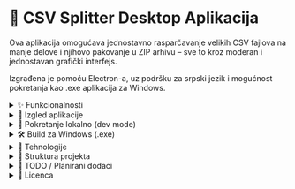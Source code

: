 # 📁 CSV Splitter Desktop Aplikacija

Ova aplikacija omogućava jednostavno rasparčavanje velikih CSV fajlova na manje delove i njihovo pakovanje u ZIP arhivu – sve to kroz moderan i jednostavan grafički interfejs.

Izgrađena je pomoću Electron-a, uz podršku za srpski jezik i mogućnost pokretanja kao .exe aplikacija za Windows.

<details>
<summary>✨ Funkcionalnosti</summary>

- ✅ Unos CSV fajla putem dijaloga (ili drag & drop - u budućnosti)
- ✅ Automatsko cepanje fajla na delove od po 100 redova (ili konfigurisano)
- ✅ Svaki deo se zove kao originalni fajl + -1, -2, ...
- ✅ Automatsko pakovanje svih delova u ZIP arhivu
- ✅ Dijalog za čuvanje .zip fajla na disku
- ✅ Podrška za srpska slova (UTF-8 sa BOM)

</details>
<details>
<summary>📸 Izgled aplikacije</summary>

[Screenshot uskoro!]

</details>
<details>
<summary>🚀 Pokretanje lokalno (dev mode)</summary>

1. Kloniraj repozitorijum:
   ```
   git clone https://github.com/tvoj-user/csv-splitter.git
   cd csv-splitter
   ```

2. Instaliraj zavisnosti:
   `npm install`

3. Pokreni aplikaciju:
   `npm start`

</details>
<details>
<summary>🛠️ Build za Windows (.exe)</summary>

Za kreiranje desktop aplikacije koristi se electron-builder:

    npm run dist

Aplikacija će biti generisana u dist/ folderu kao samostalni .exe sa svim potrebnim pratećim fajlovima.

</details>
<details>
<summary>🧩 Tehnologije</summary>

- Electron
- PapaParse – za parsiranje CSV-a
- Archiver – za kreiranje ZIP fajla
- HTML / CSS / JavaScript
- 
</details>
<details>
<summary>📁 Struktura projekta</summary>

```
.
├── main.js           // Electron main proces
├── preload.js        // Most ka rendereru
├── index.html        // UI
├── renderer.js       // Frontend logika
├── package.json
├── icon.ico          // Ikonica aplikacije (opciono)
└── README.md
```

</details>
<details>
<summary>📝 TODO / Planirani dodaci</summary>

- [ ] Podešavanje broja redova po fajlu
- [ ] Drag & drop CSV fajla u aplikaciju
- [ ] Tema (dark/light)
- [ ] Verzija za macOS i Linux
- [ ] Napredna podešavanja i preview CSV-a pre obrade
- [ ] 
</details>
<details>
<summary>📄 Licenca</summary>

   GPL 3.0 © Ivica Stašuk
   
</details>
